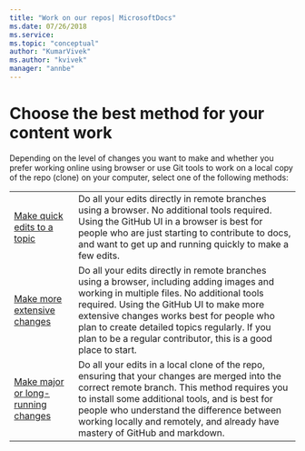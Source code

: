 ```yaml
---
title: "Work on our repos| MicrosoftDocs"
ms.date: 07/26/2018
ms.service: 
ms.topic: "conceptual"
author: "KumarVivek"
ms.author: "kvivek"
manager: "annbe"
---
```


# Choose the best method for your content work

Depending on the level of changes you want to make and whether you prefer working online using browser or use Git tools to work on a local copy of the repo (clone) on your computer, select one of the following methods:

| | |
|--|--|
|[Make quick edits to a topic](make-quick-edits.md)|Do all your edits directly in remote branches using a browser. No additional tools required. Using the GitHub UI in a browser is best for people who are just starting to contribute to docs, and want to get up and running quickly to make a few edits.|
|[Make more extensive changes](make-multiple-changes.md)|Do all your edits directly in remote branches using a browser, including adding images and working in multiple files. No additional tools required. Using the GitHub UI to make more extensive changes works best for people who plan to create detailed topics regularly. If you plan to be a regular contributor, this is a good place to start.|
|[Make major or long-running changes](make-major-changes.md)|Do all your edits in a local clone of the repo, ensuring that your changes are merged into the correct remote branch. This method requires you to install some additional tools, and is best for people who understand the difference between working locally and remotely, and already have mastery of GitHub and markdown.  
